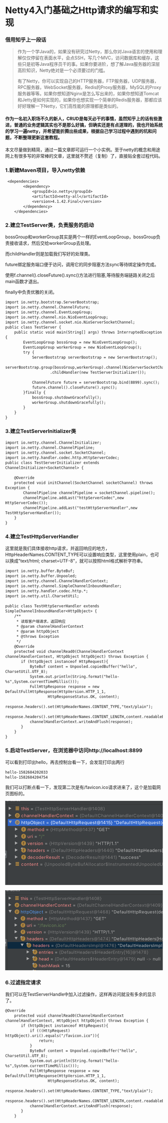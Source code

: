 # Netty4入门基础之Http请求的编写和实现

### 借用知乎上一段话

> 作为一个学Java的，如果没有研究过Netty，那么你对Java语言的使用和理解仅仅停留在表面水平，会点SSH，写几个MVC，访问数据库和缓存，这些只是初等Java程序员干的事。如果你要进阶，想了解Java服务器的深层高阶知识，Netty绝对是一个必须要过的门槛。
>
> 有了Netty，你可以实现自己的HTTP服务器，FTP服务器，UDP服务器，RPC服务器，WebSocket服务器，Redis的Proxy服务器，MySQL的Proxy服务器等等。如果你想知道Nginx是怎么写出来的，如果你想知道Tomcat和Jetty是如何实现的，如果你也想实现一个简单的Redis服务器，那都应该好好理解一下Netty，它们高性能的原理都是类似的。

#### 作为一名初入职场不久的新人，CRUD是每天必干的事情，虽然知乎上的话有些激进，普通的业务逻辑其实也不是那么好搞，但确实还是有点道理的，我也开始系统的学习一遍netty，并希望能折腾出些成果，根据自己学习过程中遇到的坑和问题，不断整理更新这套教程。

本文尽量做到精简，通过一篇文章即可运行一个小实例。至于netty的概念和用途网上有很多写的非常棒的文章，这里就不赘述（复制）了，直接贴全套过程代码。

### 1.新建Maven项目，导入netty依赖

```
 <dependencies>
        <dependency>
            <groupId>io.netty</groupId>
            <artifactId>netty-all</artifactId>
            <version>4.1.42.Final</version>
        </dependency>
    </dependencies>
```

### 2.建立TestServer类，负责服务的启动

bossGroup和workerGroup其实是两个一样的EventLoopGroup，bossGroup负责接收请求，然后交给workerGroup去处理。

而childHandler则是加载我们写好的处理类。

future绑定服务端口便于访问，调用它的同步阻塞方法sync等待绑定操作完成。

使用f.channel().closeFuture().sync()方法进行阻塞,等待服务端链路关闭之后main函数才退出。

finally中负责优雅的关闭。

```
import io.netty.bootstrap.ServerBootstrap;
import io.netty.channel.ChannelFuture;
import io.netty.channel.EventLoopGroup;
import io.netty.channel.nio.NioEventLoopGroup;
import io.netty.channel.socket.nio.NioServerSocketChannel;
public class TestServer {
    public static void main(String[] args) throws InterruptedException {
        EventLoopGroup bossGroup = new NioEventLoopGroup();
        EventLoopGroup workerGroup = new NioEventLoopGroup();
        try {
            ServerBootstrap serverBootstrap = new ServerBootstrap();
            serverBootstrap.group(bossGroup,workerGroup).channel(NioServerSocketChannel.class)
                    .childHandler(new TestServerInitializer());

            ChannelFuture future = serverBootstrap.bind(8899).sync();
            future.channel().closeFuture().sync();
        }finally {
            bossGroup.shutdownGracefully();
            workerGroup.shutdownGracefully();
        }
    }
}
```

### 3.建立TestServerInitializer类

```
import io.netty.channel.ChannelInitializer;
import io.netty.channel.ChannelPipeline;
import io.netty.channel.socket.SocketChannel;
import io.netty.handler.codec.http.HttpServerCodec;
public class TestServerInitializer extends ChannelInitializer<SocketChannel> {

    @Override
    protected void initChannel(SocketChannel socketChannel) throws Exception {
        ChannelPipeline channelPipeline = socketChannel.pipeline();
        channelPipeline.addLast("httpServerCodec",new HttpServerCodec());
        channelPipeline.addLast("testHttpServerHandler",new TestHttpServerHandler());
    }
}
```

### 4.建立TestHttpServerHandler

这里就是我们具体接收http请求，并返回响应的地方，HttpHeaderNames.CONTENT_TYPE可以设置响应类型，这里使用plain，也可以换成"text/html; charset=UTF-8"，就可以按照html格式解析字符串。

```
import io.netty.buffer.ByteBuf;
import io.netty.buffer.Unpooled;
import io.netty.channel.ChannelHandlerContext;
import io.netty.channel.SimpleChannelInboundHandler;
import io.netty.handler.codec.http.*;
import io.netty.util.CharsetUtil;

public class TestHttpServerHandler extends SimpleChannelInboundHandler<HttpObject> {
    /**
     * 读取客户端请求，返回响应
     * @param channelHandlerContext
     * @param httpObject
     * @throws Exception
     */
    @Override
    protected void channelRead0(ChannelHandlerContext channelHandlerContext, HttpObject httpObject) throws Exception {
       if (httpObject instanceof HttpRequest){
           ByteBuf content = Unpooled.copiedBuffer("hello", CharsetUtil.UTF_8);
           System.out.println(String.format("hello-%s",System.currentTimeMillis()));
           FullHttpResponse response = new DefaultFullHttpResponse(HttpVersion.HTTP_1_1,
                   HttpResponseStatus.OK, content);
           response.headers().set(HttpHeaderNames.CONTENT_TYPE,"text/plain");
           response.headers().set(HttpHeaderNames.CONTENT_LENGTH,content.readableBytes());
           channelHandlerContext.writeAndFlush(response);
       }
    }
}
```

### 5.启动TestServer，在浏览器中访问http://localhost:8899

可以看到打印出hello，再去控制台看一下，会发现打印出两行

```
hello-1582684202033
hello-1582684204754
```

我们可以打断点看一下，发现第二次是有/favicon.ico请求进来了，这个是加载网页图标的。

![image-20200226102953679](assets/image-20200226102953679.png)

![image-20200226102912574](assets/image-20200226102912574.png)



### 6.过滤指定请求

我们可以在TestServerHandle中加入过滤操作，这样再访问就没有多余的显示了。

```
@Override
    protected void channelRead0(ChannelHandlerContext channelHandlerContext, HttpObject httpObject) throws Exception {
       if (httpObject instanceof HttpRequest){
           if (((HttpRequest) httpObject).uri().equals("/favicon.ico")){
               return;
           }
           ByteBuf content = Unpooled.copiedBuffer("hello", CharsetUtil.UTF_8);
           System.out.println(String.format("hello-%s",System.currentTimeMillis()));
           FullHttpResponse response = new DefaultFullHttpResponse(HttpVersion.HTTP_1_1,
                   HttpResponseStatus.OK, content);
           response.headers().set(HttpHeaderNames.CONTENT_TYPE,"text/plain");
           response.headers().set(HttpHeaderNames.CONTENT_LENGTH,content.readableBytes());
           channelHandlerContext.writeAndFlush(response);
       }
    }
```

